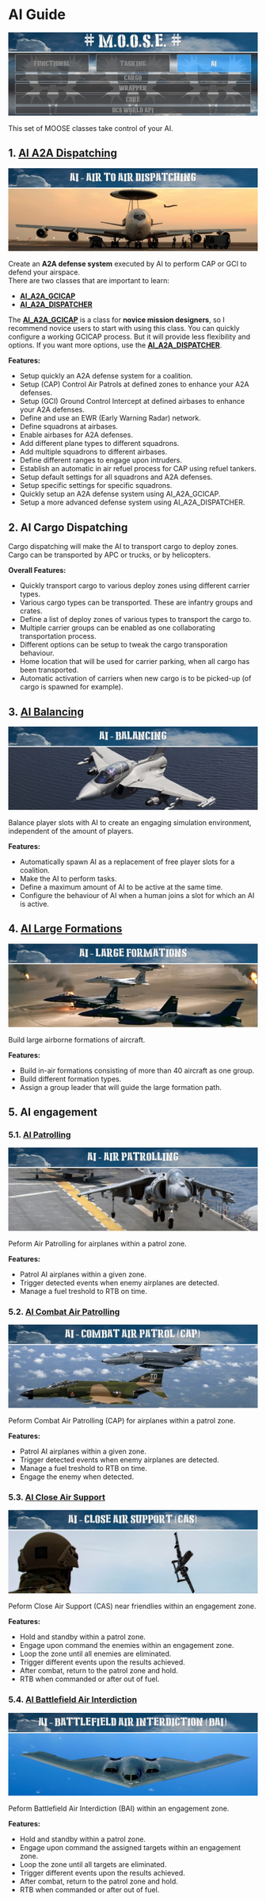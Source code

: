 # AI Guide

![MOOSE AI](Images\MOOSE_AI.JPG)

This set of MOOSE classes take control of your AI.


## 1. [**AI A2A Dispatching**](Documentation/AI.AI_A2A_Dispatcher.html)

![AI A2A Dispatcher](Images\AI_Air_To_Air_Dispatching.JPG)

Create an **A2A defense system** executed by AI to perform CAP or GCI to defend your airspace.  
There are two classes that are important to learn:

   * [**AI\_A2A\_GCICAP**](Documentation/AI.AI_A2A_Dispatcher.html#AI_A2A_GCICAP)
   * [**AI\_A2A\_DISPATCHER**](Documentation/AI.AI_A2A_Dispatcher.html#AI_A2A_DISPATCHER)
   
The [**AI\_A2A\_GCICAP**](Documentation/AI.AI_A2A_Dispatcher.html#AI_A2A_GCICAP) is a class for **novice mission designers**, 
so I recommend novice users to start with using this class. 
You can quickly configure a working GCICAP process.
But it will provide less flexibility and options. 
If you want more options, use the [**AI\_A2A\_DISPATCHER**](Documentation/AI.AI_A2A_Dispatcher.html#AI_A2A_DISPATCHER).

**Features:**
 
  * Setup quickly an A2A defense system for a coalition.
  * Setup (CAP) Control Air Patrols at defined zones to enhance your A2A defenses.
  * Setup (GCI) Ground Control Intercept at defined airbases to enhance your A2A defenses.
  * Define and use an EWR (Early Warning Radar) network.
  * Define squadrons at airbases.
  * Enable airbases for A2A defenses.
  * Add different plane types to different squadrons.
  * Add multiple squadrons to different airbases.
  * Define different ranges to engage upon intruders.
  * Establish an automatic in air refuel process for CAP using refuel tankers.
  * Setup default settings for all squadrons and A2A defenses.
  * Setup specific settings for specific squadrons.
  * Quickly setup an A2A defense system using AI_A2A_GCICAP.
  * Setup a more advanced defense system using AI_A2A_DISPATCHER.


## 2. AI Cargo Dispatching

Cargo dispatching will make the AI to transport cargo to deploy zones.
Cargo can be transported by APC or trucks, or by helicopters.

**Overall Features:**

  * Quickly transport cargo to various deploy zones using different carrier types.
  * Various cargo types can be transported. These are infantry groups and crates.
  * Define a list of deploy zones of various types to transport the cargo to.
  * Multiple carrier groups can be enabled as one collaborating transportation process.
  * Different options can be setup to tweak the cargo transporation behaviour.
  * Home location that will be used for carrier parking, when all cargo has been transported.
  * Automatic activation of carriers when new cargo is to be picked-up (of cargo is spawned for example).


## 3. [**AI Balancing**](Documentation/AI.AI_Balancer.html)

![AI_Balancer](Images\AI_Balancing.JPG)

Balance player slots with AI to create an engaging simulation environment, independent of the amount of players.

**Features:**

  * Automatically spawn AI as a replacement of free player slots for a coalition.
  * Make the AI to perform tasks.
  * Define a maximum amount of AI to be active at the same time.
  * Configure the behaviour of AI when a human joins a slot for which an AI is active.


## 4. [**AI Large Formations**](Documentation/AI.AI_Formation.html)

![AI_Formation](Images\AI_Large_Formations.JPG)

Build large airborne formations of aircraft.

**Features:**

  * Build in-air formations consisting of more than 40 aircraft as one group.
  * Build different formation types.
  * Assign a group leader that will guide the large formation path.

## 5. AI engagement

### 5.1. [**AI Patrolling**](Documentation/AI.AI_Patrol.html)

![AI_Patrol](Images\AI_Air_Patrolling.JPG)

Peform Air Patrolling for airplanes within a patrol zone.

**Features:**

  * Patrol AI airplanes within a given zone.
  * Trigger detected events when enemy airplanes are detected.
  * Manage a fuel treshold to RTB on time.


### 5.2. [**AI Combat Air Patrolling**](Documentation/AI.AI_Cap.html)

![AI_Patrol](Images\AI_Combat_Air_Patrol.JPG)

Peform Combat Air Patrolling (CAP) for airplanes within a patrol zone.

**Features:**

  * Patrol AI airplanes within a given zone.
  * Trigger detected events when enemy airplanes are detected.
  * Manage a fuel treshold to RTB on time.
  * Engage the enemy when detected.

### 5.3. [**AI Close Air Support**](Documentation/AI.AI_Cas.html)

![AI_Patrol](Images\AI_Close_Air_Support.JPG)

Peform Close Air Support (CAS) near friendlies within an engagement zone.

**Features:**
 
  * Hold and standby within a patrol zone.
  * Engage upon command the enemies within an engagement zone.
  * Loop the zone until all enemies are eliminated.
  * Trigger different events upon the results achieved.
  * After combat, return to the patrol zone and hold.
  * RTB when commanded or after out of fuel.

### 5.4. [**AI Battlefield Air Interdiction**](Documentation/AI.AI_Bai.html)

![AI_Patrol](Images\AI_Battlefield_Air_Interdiction.JPG)

Peform Battlefield Air Interdiction (BAI) within an engagement zone.

**Features:**
 
  * Hold and standby within a patrol zone.
  * Engage upon command the assigned targets within an engagement zone.
  * Loop the zone until all targets are eliminated.
  * Trigger different events upon the results achieved.
  * After combat, return to the patrol zone and hold.
  * RTB when commanded or after out of fuel.

